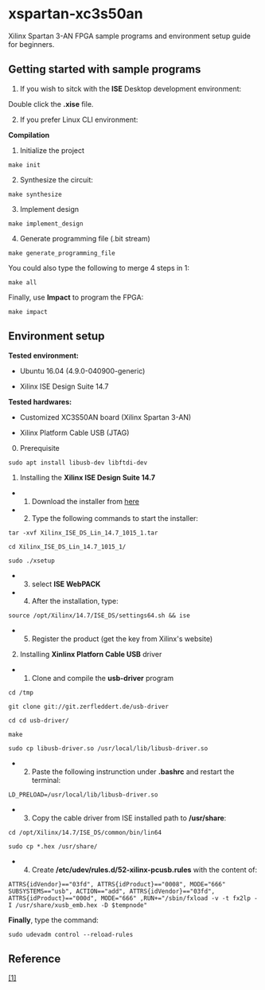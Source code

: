 # xspartan-xc3s50an

Xilinx Spartan 3-AN FPGA sample programs and environment setup guide for beginners. 

## Getting started with sample programs

1. If you wish to sitck with the **ISE** Desktop development environment:

Double click the **.xise** file.

2. If you prefer Linux CLI environment:

**Compilation**

1. Initialize the project

```
make init
```

2. Synthesize the circuit:

```
make synthesize
```

3. Implement design

```
make implement_design
```

4. Generate programming file (.bit stream)

```
make generate_programming_file
```

You could also type the following to merge 4 steps in 1:

```
make all
```

Finally, use **Impact** to program the FPGA:

```
make impact
```

## Environment setup

**Tested environment:**

* Ubuntu 16.04 (4.9.0-040900-generic)

* Xilinx ISE Design Suite 14.7

**Tested hardwares:**

* Customized XC3S50AN board (Xilinx Spartan 3-AN)

* Xilinx Platform Cable USB (JTAG)

0. Prerequisite

```
sudo apt install libusb-dev libftdi-dev
```

1. Installing the **Xilinx ISE Design Suite 14.7**

* 1. Download the installer from [here](https://www.xilinx.com/support/download.html)

* 2. Type the following commands to start the installer:

```
tar -xvf Xilinx_ISE_DS_Lin_14.7_1015_1.tar

cd Xilinx_ISE_DS_Lin_14.7_1015_1/

sudo ./xsetup
```

* 3. select **ISE WebPACK**

* 4. After the installation, type:

```
source /opt/Xilinx/14.7/ISE_DS/settings64.sh && ise
```

* 5. Register the product (get the key from Xilinx's website)

2. Installing **Xinlinx Platforn Cable USB** driver

* 1. Clone and compile the **usb-driver** program

```
cd /tmp

git clone git://git.zerfleddert.de/usb-driver

cd cd usb-driver/

make

sudo cp libusb-driver.so /usr/local/lib/libusb-driver.so
```

* 2. Paste the following instrunction under **.bashrc** and restart the terminal:

```
LD_PRELOAD=/usr/local/lib/libusb-driver.so
```

* 3. Copy the cable driver from ISE installed path to **/usr/share**:

```
cd /opt/Xilinx/14.7/ISE_DS/common/bin/lin64

sudo cp *.hex /usr/share/

```

* 4. Create **/etc/udev/rules.d/52-xilinx-pcusb.rules** with the content of:

```
ATTRS{idVendor}=="03fd", ATTRS{idProduct}=="0008", MODE="666"
SUBSYSTEMS=="usb", ACTION=="add", ATTRS{idVendor}=="03fd", ATTRS{idProduct}=="000d", MODE="666" ,RUN+="/sbin/fxload -v -t fx2lp -I /usr/share/xusb_emb.hex -D $tempnode"
```

**Finally**, type the command:

```
sudo udevadm control --reload-rules
```

## Reference

[[1]](https://isite.tw/2015/09/30/13717)
